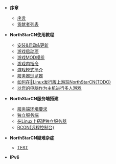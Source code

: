 - **序章**

  - [序言](README.md)
  - [贡献者列表](contributors.md)

- **NorthStarCN使用教程**

  - [安装&启动&更新](installing-northstar/basic-setup.md)
  - [游戏启动项](using-northstar/launch-arguments.md)
  - [游戏MOD模组](using-northstar/mods.md)
  - [游戏内指令](using-northstar/commands.md)
  - [游戏模式简介](using-northstar/gamemodes.md)
  - [服务器浏览器](using-northstar/server-browser.md)
  - [如何在🐧Linux发行版上游玩NorthStarCN(TODO)](installing-northstar/playing-on-linux.md)
  - [以您的电脑作为主机进行多人游戏](servers/dedicated-server/basic-listen-server.md)

- **NorthStarCN服务端搭建**

  - [服务端环境要求](servers/dedicated-server/basic-requirements.md)
  - [独立服务端](servers/dedicated-server/README.md)
  - [在Linux上搭建独立服务器](servers/dedicated-server/hosting-on-linux.md)
  - [RCON(远程控制台)](servers/dedicated-server/RCON.md)

- **NorthStarCN疑难杂症**

  - [TEST](test.md)

- **IPv6**
